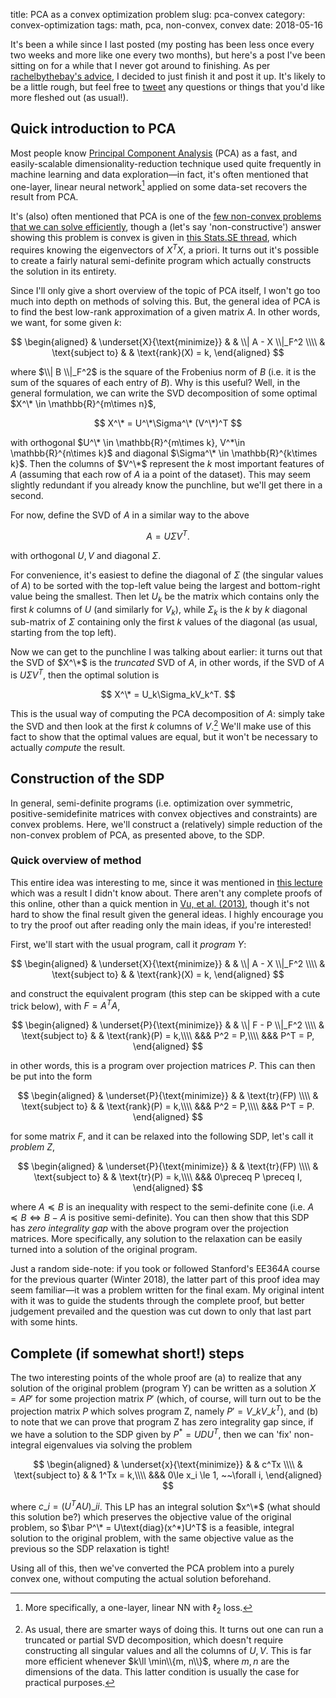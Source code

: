 title: PCA as a convex optimization problem
slug: pca-convex
category: convex-optimization
tags: math, pca, non-convex, convex
date: 2018-05-16

It's been a while since I last posted (my posting has been less once every two weeks and more like one every two months), but here's a post I've been sitting on for a while that I never got around to finishing. As per [rachelbythebay's advice](https://rachelbythebay.com/w/2018/03/13/write/), I decided to just finish it and post it up. It's likely to be a little rough, but feel free to [tweet](https://twitter.com/GuilleAngeris) any questions or things that you'd like more fleshed out (as usual!).

## Quick introduction to PCA

Most people know [Principal Component Analysis](https://en.wikipedia.org/wiki/Principal_component_analysis) (PCA) as a fast, and easily-scalable dimensionality-reduction technique used quite frequently in machine learning and data exploration—in fact, it's often mentioned that one-layer, linear neural network[^loss-type] applied on some data-set recovers the result from PCA.

It's (also) often mentioned that PCA is one of the [few non-convex problems that we can solve efficiently](https://groups.google.com/forum/#!topic/10725-f12/P9e8BsqaAok), though a (let's say 'non-constructive') answer showing this problem is convex is given in [this Stats.SE thread](https://stats.stackexchange.com/questions/301532/is-pca-optimization-convex), which requires knowing the eigenvectors of $X^TX$, a priori. It turns out it's possible to create a fairly natural semi-definite program which actually constructs the solution in its entirety.

Since I'll only give a short overview of the topic of PCA itself, I won't go too much into depth on methods of solving this. But, the general idea of PCA is to find the best low-rank approximation of a given matrix $A$. In other words, we want, for some given $k$:

$$
\begin{aligned}
& \underset{X}{\text{minimize}}
& & \\| A - X \\|_F^2  \\\\
& \text{subject to}
& & \text{rank}(X) = k,
\end{aligned}
$$

where $\\| B \\|_F^2$ is the square of the Frobenius norm of $B$ (i.e. it is the sum of the squares of each entry of $B$). Why is this useful? Well, in the general formulation, we can write the SVD decomposition of some optimal $X^\* \in \mathbb{R}^{m\times n}$,

$$
X^\* = U^\*\Sigma^\* (V^\*)^T
$$

with orthogonal $U^\* \in \mathbb{R}^{m\times k}, V^*\in \mathbb{R}^{n\times k}$ and diagonal $\Sigma^\* \in \mathbb{R}^{k\times k}$. Then the columns of $V^\*$ represent the $k$ most important features of $A$ (assuming that each row of $A$ ia a point of the dataset). This may seem slightly redundant if you already know the punchline, but we'll get there in a second. 

For now, define the SVD of $A$ in a similar way to the above

$$
A = U\Sigma V^T.
$$

with orthogonal $U, V$ and diagonal $\Sigma$.

For convenience, it's easiest to define the diagonal of $\Sigma$ (the singular values of $A$) to be sorted with the top-left value being the largest and bottom-right value being the smallest. Then let $U_k$ be the matrix which contains only the first $k$ columns of $U$ (and similarly for $V_k$), while $\Sigma_k$ is the $k$ by $k$  diagonal sub-matrix of $\Sigma$ containing only the first $k$ values of the diagonal (as usual, starting from the top left).

Now we can get to the punchline I was talking about earlier: it turns out that the SVD of $X^\*$ is the *truncated* SVD of $A$, in other words, if the SVD of $A$ is $U\Sigma V^T$, then the optimal solution is

$$
X^\* = U_k\Sigma_kV_k^T.
$$

This is the usual way of computing the PCA decomposition of $A$: simply take the SVD and then look at the first $k$ columns of $V$.[^truncated-svd] We'll make use of this fact to show that the optimal values are equal, but it won't be necessary to actually *compute* the result.

## Construction of the SDP

In general, semi-definite programs (i.e. optimization over symmetric, positive-semidefinite matrices with convex objectives and constraints) are convex problems. Here, we'll construct a (relatively) simple reduction of the non-convex problem of PCA, as presented above, to the SDP.

### Quick overview of method

This entire idea was interesting to me, since it was mentioned in [this lecture](http://www.stat.cmu.edu/~ryantibs/convexopt-S15/scribes/26-nonconvex-scribed.pdf) which was a result I didn't know about. There aren't any complete proofs of this online, other than a quick mention in [Vu, et al. (2013)](https://papers.nips.cc/paper/5136-fantope-projection-and-selection-a-near-optimal-convex-relaxation-of-sparse-pca), though it's not hard to show the final result given the general ideas. I highly encourage you to try the proof out after reading only the main ideas, if you're interested!

First, we'll start with the usual program, call it *program Y*:

$$
\begin{aligned}
& \underset{X}{\text{minimize}}
& & \\| A - X \\|_F^2  \\\\
& \text{subject to}
& & \text{rank}(X) = k,
\end{aligned}
$$

and construct the equivalent program (this step can be skipped with a cute trick below), with $F = A^TA$,

$$
\begin{aligned}
& \underset{P}{\text{minimize}}
& & \\| F - P \\|_F^2  \\\\
& \text{subject to}
& & \text{rank}(P) = k,\\\\
&&& P^2 = P,\\\\
&&& P^T = P,
\end{aligned}
$$

in other words, this is a program over projection matrices $P$. This can then be put into the form

$$
\begin{aligned}
& \underset{P}{\text{minimize}}
& & \text{tr}(FP)  \\\\
& \text{subject to}
& & \text{rank}(P) = k,\\\\
&&& P^2 = P,\\\\
&&& P^T = P.
\end{aligned}
$$

for some matrix $F$, and it can be relaxed into the following SDP, let's call it *problem Z*,

$$
\begin{aligned}
& \underset{P}{\text{minimize}}
& & \text{tr}(FP)  \\\\
& \text{subject to}
& & \text{tr}(P) = k,\\\\
&&& 0\preceq P \preceq I,
\end{aligned}
$$

where $A \preceq B$ is an inequality with respect to the semi-definite cone (i.e. $A \preceq B \iff B - A$ is positive semi-definite). You can then show that this SDP has *zero integrality gap* with the above program over the projection matrices. More specifically, any solution to the relaxation can be easily turned into a solution of the original program.

Just a random side-note: if you took or followed Stanford's EE364A course for the previous quarter (Winter 2018), the latter part of this proof idea may seem familiar—it was a problem written for the final exam. My original intent with it was to guide the students through the complete proof, but better judgement prevailed and the question was cut down to only that last part with some hints.

## Complete (if somewhat short!) steps
The two interesting points of the whole proof are (a) to realize that any solution of the original problem (program Y) can be written as a solution $X = AP'$ for some projection matrix $P'$ (which, of course, will turn out to be the projection matrix $P$ which solves program Z, namely $P' = V\_kV\_k^T$), and (b) to note that we can prove that program Z has zero integrality gap since, if we have a solution to the SDP given by $P^* = UDU^T$, then we can 'fix' non-integral eigenvalues via solving the problem

$$
\begin{aligned}
& \underset{x}{\text{minimize}}
& & c^Tx  \\\\
& \text{subject to}
& & 1^Tx = k,\\\\
&&& 0\le x_i \le 1, ~~\forall i,
\end{aligned}
$$

where $c\_i = (U^TAU)\_{ii}$. This LP has an integral solution $x^\*$ (what should this solution be?) which preserves the objective value of the original problem, so $\bar P^\* = U\text{diag}(x^*)U^T$ is a feasible, integral solution to the original problem, with the same objective value as the previous so the SDP relaxation is tight!

Using all of this, then we've converted the PCA problem into a purely convex one, without computing the actual solution beforehand.

[^loss-type]: More specifically, a one-layer, linear NN with $\ell_2$ loss.

[^truncated-svd]: As usual, there are smarter ways of doing this. It turns out one can run a truncated or partial SVD decomposition, which doesn't require constructing all singular values and all the columns of $U, V$. This is far more efficient whenever $k\ll \min\\{m, n\\}$, where $m,n$ are the dimensions of the data. This latter condition is usually the case for practical purposes.